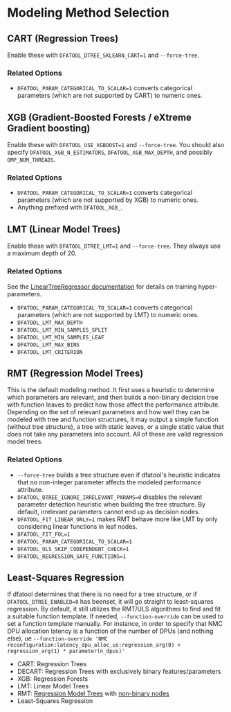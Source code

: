 # Modeling Method Selection

## CART (Regression Trees)

Enable these with `DFATOOL_DTREE_SKLEARN_CART=1` and `--force-tree`.

### Related Options

* `DFATOOL_PARAM_CATEGORICAL_TO_SCALAR=1` converts categorical parameters (which are not supported by CART) to numeric ones.

## XGB (Gradient-Boosted Forests / eXtreme Gradient boosting)

Enable these with `DFATOOL_USE_XGBOOST=1` and `--force-tree`.
You should also specify `DFATOOL_XGB_N_ESTIMATORS`, `DFATOOL_XGB_MAX_DEPTH`, and possibly `OMP_NUM_THREADS`.

### Related Options

* `DFATOOL_PARAM_CATEGORICAL_TO_SCALAR=1` converts categorical parameters (which are not supported by XGB) to numeric ones.
* Anything prefixed with `DFATOOL_XGB_`.

## LMT (Linear Model Trees)

Enable these with `DFATOOL_DTREE_LMT=1` and `--force-tree`.
They always use a maximum depth of 20.

### Related Options

See the [LinearTreeRegressor documentation](lib/lineartree/lineartree.py) for details on training hyper-parameters.

* `DFATOOL_PARAM_CATEGORICAL_TO_SCALAR=1` converts categorical parameters (which are not supported by LMT) to numeric ones.
* `DFATOOL_LMT_MAX_DEPTH`
* `DFATOOL_LMT_MIN_SAMPLES_SPLIT`
* `DFATOOL_LMT_MIN_SAMPLES_LEAF`
* `DFATOOL_LMT_MAX_BINS`
* `DFATOOL_LMT_CRITERION`

## RMT (Regression Model Trees)

This is the default modeling method.
It first uses a heuristic to determine which parameters are relevant, and then builds a non-binary decision tree with function leaves to predict how those affect the performance attribute.
Depending on the set of relevant parameters and how well they can be modeled with tree and function structures, it may output a simple function (without tree structure), a tree with static leaves, or a single static value that does not take any parameters into account.
All of these are valid regression model trees.

### Related Options

* `--force-tree` builds a tree structure even if dfatool's heuristic indicates that no non-integer parameter affects the modeled performance attribute.
* `DFATOOL_DTREE_IGNORE_IRRELEVANT_PARAMS=0` disables the relevant parameter detection heuristic when building the tree structure. By default, irrelevant parameters cannot end up as decision nodes.
* `DFATOOL_FIT_LINEAR_ONLY=1` makes RMT behave more like LMT by only considering linear functions in leaf nodes.
* `DFATOOL_FIT_FOL=1`
* `DFATOOL_PARAM_CATEGORICAL_TO_SCALAR=1`
* `DFATOOL_ULS_SKIP_CODEPENDENT_CHECK=1`
* `DFATOOL_REGRESSION_SAFE_FUNCTIONS=1`

## Least-Squares Regression

If dfatool determines that there is no need for a tree structure, or if `DFATOOL_DTREE_ENABLED=0` has beenset, it will go straight to least-squares regression.
By default, it still utilizes the RMT/ULS algorithms to find and fit a suitable function template.
If needed, `--function-override` can be used to set a function template manually.
For instance, in order to specify that NMC DPU allocation latency is a function of the number of DPUs (and nothing else), ue `--function-override 'NMC reconfiguration:latency_dpu_alloc_us:regression_arg(0) + regression_arg(1) * parameter(n_dpus)'`

* CART: Regression Trees
* DECART: Regression Trees with exclusively binary features/parameters
* XGB: Regression Forests
* LMT: Linear Model Trees
* RMT: [Regression Model Trees](https://ess.cs.uos.de/static/papers/Friesel-2022-CPSIoTBench.pdf) with [non-binary nodes](https://ess.cs.uos.de/static/papers/Friesel-2022-CAIN.pdf)
* Least-Squares Regression
